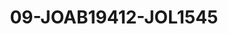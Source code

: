 ---
title: 09-JOAB19412-JOL1545
image: /v1543919832/viterbo/09-JOAB19412-JOL1545.jpg
brand: jolie
layout: vestito
---